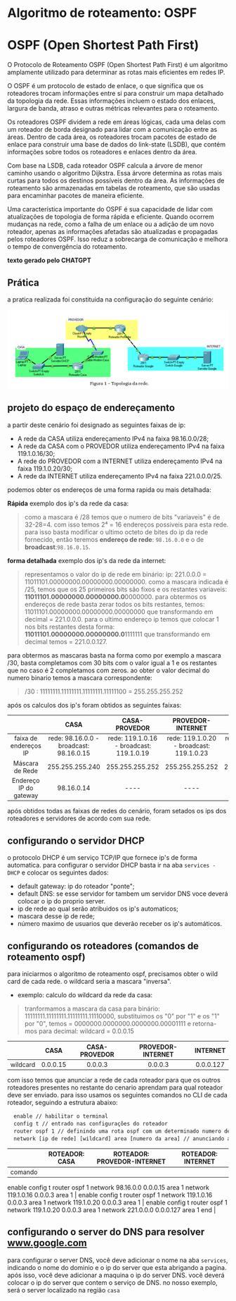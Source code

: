 # Algoritmo de roteamento: OSPF

# OSPF (Open Shortest Path First)

O Protocolo de Roteamento OSPF (Open Shortest Path First) é um algoritmo amplamente utilizado para determinar as rotas mais eficientes em redes IP.

O OSPF é um protocolo de estado de enlace, o que significa que os roteadores trocam informações entre si para construir um mapa detalhado da topologia da rede. Essas informações incluem o estado dos enlaces, largura de banda, atraso e outras métricas relevantes para o roteamento.

Os roteadores OSPF dividem a rede em áreas lógicas, cada uma delas com um roteador de borda designado para lidar com a comunicação entre as áreas. Dentro de cada área, os roteadores trocam pacotes de estado de enlace para construir uma base de dados do link-state (LSDB), que contém informações sobre todos os roteadores e enlaces dentro da área.

Com base na LSDB, cada roteador OSPF calcula a árvore de menor caminho usando o algoritmo Dijkstra. Essa árvore determina as rotas mais curtas para todos os destinos possíveis dentro da área. As informações de roteamento são armazenadas em tabelas de roteamento, que são usadas para encaminhar pacotes de maneira eficiente.

Uma característica importante do OSPF é sua capacidade de lidar com atualizações de topologia de forma rápida e eficiente. Quando ocorrem mudanças na rede, como a falha de um enlace ou a adição de um novo roteador, apenas as informações afetadas são atualizadas e propagadas pelos roteadores OSPF. Isso reduz a sobrecarga de comunicação e melhora o tempo de convergência do roteamento.

**texto gerado pelo CHATGPT**


## Prática

a pratica realizada foi constituida na configuração do seguinte cenário:

![cenário de rede](https://github.com/CarlosG18/redes_dca0130/blob/main/roteamento/imgs/cenario.png)

## projeto do espaço de endereçamento

a partir deste cenário foi designado as seguintes faixas de ip:

- A rede da CASA utiliza endereçamento IPv4 na faixa 98.16.0.0/28;
- A rede da CASA com o PROVEDOR utiliza endereçamento IPv4 na faixa 119.1.0.16/30;
- A rede do PROVEDOR com a INTERNET utiliza endereçamento IPv4 na faixa 119.1.0.20/30;
- A rede da INTERNET utiliza endereçamento IPv4 na faixa 221.0.0.0/25.

podemos obter os endereços de uma forma rapida ou mais detalhada:

**Rápida**
exemplo dos ip's da rede da casa:
> como a mascara é /28 temos que o numero de bits "variaveis" é de 32-28=4. com isso temos 2⁴ = 16 endereços possiveis para esta rede. para isso basta modificar o ultimo octeto de bites do ip da rede fornecido, então teremos **endereço de rede**: `98.16.0.0` e o de **broadcast**:`98.16.0.15`.

**forma detalhada**
exemplo dos ip's da rede da internet:
> representamos o valor do ip de rede em binário: ip: 221.0.0.0 = 11011101.00000000.00000000.00000000. como a mascara indicada é /25, temos que os 25 primeiros bits são fixos e os restantes variaveis: **11011101.00000000.00000000.0**0000000. para obtermos os endereços de rede basta zerar todos os bits restantes, temos: 11011101.00000000.00000000.00000000 que transformando em decimal = 221.0.0.0. para o ultimo endereço ip temos que colocar 1 nos bits restantes desta forma: **11011101.00000000.00000000.0**1111111 que transformando em decimal temos = 221.0.0.127.


para obtermos as mascaras basta na forma como por exemplo a mascara /30, basta completamos com 30 bits com o valor igual a 1 e os restantes que no caso é 2 completamos com zeros. ao obter o valor decimal do numero binario temos a mascara correspondente:

> /30 : 11111111.11111111.11111111.11111100 = 255.255.255.252


após os calculos dos ip's foram obtidos as seguintes faixas:

| | CASA | CASA-PROVEDOR | PROVEDOR-INTERNET | INTERNET |
|:---:|:---:|:---:|:---:|:---:|
| faixa de endereços IP|rede: 98.16.0.0 - broadcast: 98.16.0.15 |rede: 119.1.0.16 - broadcast: 119.1.0.19|rede: 119.1.0.20 - broadcast: 119.1.0.23 |rede: 221.0.0.0 - broadcast: 221.0.0.127 |
| Máscara de Rede|255.255.255.240|255.255.255.252 |255.255.255.252|255.255.255.128 |
| Endereço IP do gateway|98.16.0.14| ---- | ---- | 221.0.0.2 |

após obtidos todas as faixas de redes do cenário, foram setados os ips dos roteadores e servidores de acordo com sua rede. 

## configurando o servidor DHCP

o protocolo DHCP é um serviço TCP/IP que fornece ip's de forma automatica. para configurar o servidor DHCP basta ir na aba `services - DHCP` e colocar os seguintes dados:
- default gateway: ip do roteador "ponte";
- default DNS: se esse servidor for tambem um servidor DNS voce deverá colocar o ip do proprio server.
- ip de rede ao qual serão atribuidos os ip's automaticos;
- mascara desse ip de rede;
- número maximo de usuarios que deverão receber os ip's automáticos.

## configurando os roteadores (comandos de roteamento ospf)

para iniciarmos o algoritmo de roteamento ospf, precisamos obter o wild card de cada rede. o wildcard seria a mascara "inversa".

- exemplo: calculo do wildcard da rede da casa:
> tranformamos a mascara da casa para binário: 11111111.11111111.11111111.11110000, substituimos os "0" por "1" e os "1" por "0", temos = 0000000.0000000.0000000.00001111 e retorna-mos para decimal: wildcard = 0.0.0.15

| | CASA | CASA-PROVEDOR | PROVEDOR-INTERNET | INTERNET |
|:---:|:---:|:---:|:---:|:---:|
| wildcard | 0.0.0.15 | 0.0.0.3 | 0.0.0.3 | 0.0.0.127|

com isso temos que anunciar a rede de cada roteador para que os outros roteadores presentes no restante do cenario aprendam para qual roteador deve ser enviado. para isso usamos os seguintes comandos no CLI de cada roteador, seguindo a estrutura abaixo:

```txt
  enable // habilitar o terminal
  config t // entrado nas configurações do roteador
  router ospf 1 // definindo uma rota ospf com um determinado numero de processo
  network [ip de rede] [wildcard] area [numero da area] // anunciando as redes em que o roteador participa
```

| | ROTEADOR: CASA | ROTEADOR: PROVEDOR-INTERNET | ROTEADOR: INTERNET |
|:---:|:---:|:---:|:---:|
| comando | 
enable 
config t
router ospf 1
network 98.16.0.0 0.0.0.15 area 1
network 119.1.0.16 0.0.0.3 area 1
 | 
enable 
config t
router ospf 1
network 119.1.0.16 0.0.0.3 area 1
network 119.1.0.20 0.0.0.3 area 1
 | 
enable 
config t
router ospf 1
network 119.1.0.20 0.0.0.3 area 1
network 221.0.0.0 0.0.0.127 area 1
end
|

## configurando o server do DNS para resolver www.google.com

para configurar o server DNS, você deve adicionar o nome na aba `services`, indicando o nome do dominio e o ip do server que esta abrigando a pagina. após isso, você deve adicionar a maquina o ip do server DNS. você deverá colocar o ip do server que contem o serviço de DNS. no nosso exemplo, será o server localizado na região `casa`
